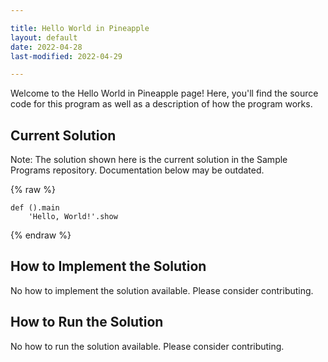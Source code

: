 ```yaml
---

title: Hello World in Pineapple
layout: default
date: 2022-04-28
last-modified: 2022-04-29

---
```


Welcome to the Hello World in Pineapple page! Here, you'll find the source code for this program as well as a description of how the program works.

## Current Solution

Note: The solution shown here is the current solution in the Sample Programs repository. Documentation below may be outdated.

{% raw %}

```Pineapple
def ().main
    'Hello, World!'.show

```

{% endraw %}

## How to Implement the Solution

No how to implement the solution available. Please consider contributing.

## How to Run the Solution

No how to run the solution available. Please consider contributing.